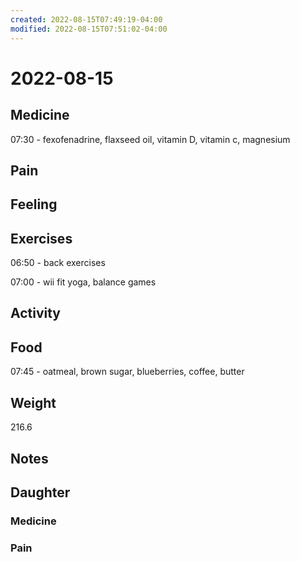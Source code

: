 ```yaml
---
created: 2022-08-15T07:49:19-04:00
modified: 2022-08-15T07:51:02-04:00
---
```


# 2022-08-15

## Medicine

07:30 - fexofenadrine, flaxseed oil, vitamin D, vitamin c, magnesium 

## Pain


## Feeling


## Exercises

06:50 - back exercises

07:00 - wii fit yoga, balance games


## Activity


## Food

07:45 - oatmeal, brown sugar, blueberries, coffee, butter 

## Weight

216.6

## Notes



## Daughter


### Medicine


### Pain
